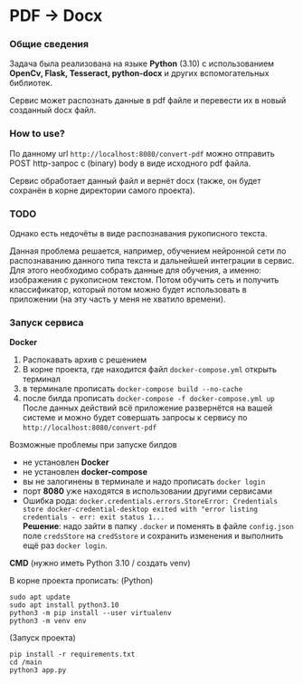 # PDF -> Docx

### Общие сведения

Задача была реализована на языке **Python** (3.10) с использованием **OpenCv, Flask, Tesseract, python-docx**    и других вспомогательных библиотек.

Сервис может распознать данные в pdf файле и перевести их в новый созданный docx файл.

### How to use?
По данному url ```http://localhost:8080/convert-pdf``` можно отправить POST http-запрос с (binary) body в виде исходного pdf файла.

Сервис обработает данный файл и вернёт docx (также, он будет сохранён в корне директории самого проекта).

### TODO
Однако есть недочёты в виде распознавания рукописного текста.

Данная проблема решается, например, обучением нейронной сети по распознаванию данного типа текста и дальнейшей интеграции в сервис.
Для этого необходимо собрать данные для обучения, а именно: изображения с рукописном текстом. Потом обучить сеть и получить классификатор, который потом можно будет использовать в приложении (на эту часть у меня не хватило времени). 

### Запуск сервиса

**Docker**
1. Распокавать архив с решением
2. В корне проекта, где находится файл ```docker-compose.yml``` открыть терминал
3. в терминале прописать ```docker-compose build --no-cache```
4. после билда прописать ```docker-compose -f docker-compose.yml up```
После данных действий всё приложение развернётся на вашей системе и можно будет совершать запросы к сервису по ```http://localhost:8080/convert-pdf```

Возможные проблемы при запуске билдов
- не установлен **Docker**
- не установлен **docker-compose**
- вы не залогинены в терминале и надо прописать ```docker login```
- порт **8080** уже находятся в использовании другими сервисами
- Ошибка рода: ```docker.credentials.errors.StoreError: Credentials store docker-credential-desktop exited with "error listing credentials - err: exit status 1...``` \
**Решение**: надо зайти в папку ```.docker``` и поменять в файле ```config.json``` поле ```credsStore``` на ```credSstore``` и сохранить изменения и выполнить ещё раз ```docker login```.

**CMD** (нужно иметь Python 3.10 / создать venv)

В корне проекта прописать:
(Python)
```
sudo apt update
sudo apt install python3.10
python3 -m pip install --user virtualenv
python3 -m venv env
```
(Запуск проекта)
```
pip install -r requirements.txt
cd /main
python3 app.py
```
